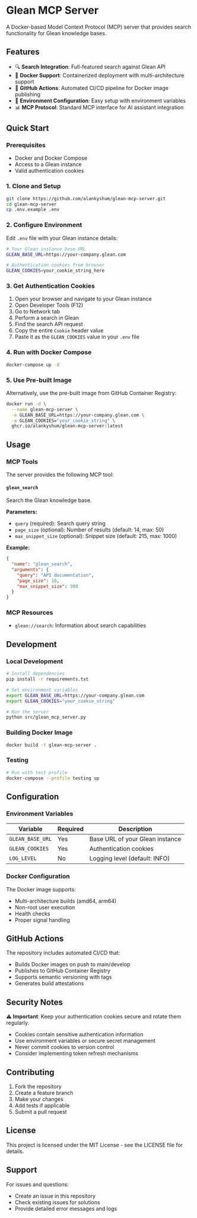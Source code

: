 # Glean MCP Server

A Docker-based Model Context Protocol (MCP) server that provides search functionality for Glean knowledge bases.

## Features

- 🔍 **Search Integration**: Full-featured search against Glean API
- 🐳 **Docker Support**: Containerized deployment with multi-architecture support
- 🚀 **GitHub Actions**: Automated CI/CD pipeline for Docker image publishing
- 🔧 **Environment Configuration**: Easy setup with environment variables
- 📊 **MCP Protocol**: Standard MCP interface for AI assistant integration

## Quick Start

### Prerequisites

- Docker and Docker Compose
- Access to a Glean instance
- Valid authentication cookies

### 1. Clone and Setup

```bash
git clone https://github.com/alankyshum/glean-mcp-server.git
cd glean-mcp-server
cp .env.example .env
```

### 2. Configure Environment

Edit `.env` file with your Glean instance details:

```bash
# Your Glean instance base URL
GLEAN_BASE_URL=https://your-company.glean.com

# Authentication cookies from browser
GLEAN_COOKIES=your_cookie_string_here
```

### 3. Get Authentication Cookies

1. Open your browser and navigate to your Glean instance
2. Open Developer Tools (F12)
3. Go to Network tab
4. Perform a search in Glean
5. Find the search API request
6. Copy the entire `Cookie` header value
7. Paste it as the `GLEAN_COOKIES` value in your `.env` file

### 4. Run with Docker Compose

```bash
docker-compose up -d
```

### 5. Use Pre-built Image

Alternatively, use the pre-built image from GitHub Container Registry:

```bash
docker run -d \
  --name glean-mcp-server \
  -e GLEAN_BASE_URL=https://your-company.glean.com \
  -e GLEAN_COOKIES="your_cookie_string" \
  ghcr.io/alankyshum/glean-mcp-server:latest
```

## Usage

### MCP Tools

The server provides the following MCP tool:

#### `glean_search`

Search the Glean knowledge base.

**Parameters:**
- `query` (required): Search query string
- `page_size` (optional): Number of results (default: 14, max: 50)
- `max_snippet_size` (optional): Snippet size (default: 215, max: 1000)

**Example:**
```json
{
  "name": "glean_search",
  "arguments": {
    "query": "API documentation",
    "page_size": 10,
    "max_snippet_size": 300
  }
}
```

### MCP Resources

- `glean://search`: Information about search capabilities

## Development

### Local Development

```bash
# Install dependencies
pip install -r requirements.txt

# Set environment variables
export GLEAN_BASE_URL=https://your-company.glean.com
export GLEAN_COOKIES="your_cookie_string"

# Run the server
python src/glean_mcp_server.py
```

### Building Docker Image

```bash
docker build -t glean-mcp-server .
```

### Testing

```bash
# Run with test profile
docker-compose --profile testing up
```

## Configuration

### Environment Variables

| Variable | Required | Description |
|----------|----------|-------------|
| `GLEAN_BASE_URL` | Yes | Base URL of your Glean instance |
| `GLEAN_COOKIES` | Yes | Authentication cookies |
| `LOG_LEVEL` | No | Logging level (default: INFO) |

### Docker Configuration

The Docker image supports:
- Multi-architecture builds (amd64, arm64)
- Non-root user execution
- Health checks
- Proper signal handling

## GitHub Actions

The repository includes automated CI/CD that:
- Builds Docker images on push to main/develop
- Publishes to GitHub Container Registry
- Supports semantic versioning with tags
- Generates build attestations

## Security Notes

⚠️ **Important**: Keep your authentication cookies secure and rotate them regularly.

- Cookies contain sensitive authentication information
- Use environment variables or secure secret management
- Never commit cookies to version control
- Consider implementing token refresh mechanisms

## Contributing

1. Fork the repository
2. Create a feature branch
3. Make your changes
4. Add tests if applicable
5. Submit a pull request

## License

This project is licensed under the MIT License - see the LICENSE file for details.

## Support

For issues and questions:
- Create an issue in this repository
- Check existing issues for solutions
- Provide detailed error messages and logs
